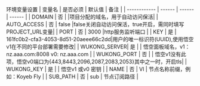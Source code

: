 环境变量设置
  | 变量名        | 是否必须 | 默认值 | 备注 |
  | ------------ | ------ | ------ | ------ |
  | DOMAIN       | 否 |      |项目分配的域名，用于自动访问保活|
  | AUTO_ACCESS  | 否 |  false |false关闭自动访问保活，true开启，需同时填写PROJECT_URL变量|
  | PORT         | 否 |  3000  |http服务监听端口     |
  | KEY          | 是 | 161fc0b2-cfa3-4053-8d51-20aeee66c2dd|用户的唯一标识符(UUID),使用悟空v1在不同的平台部署需要修改|
  | WUKONG_SERVER| 是 |        | 悟空面板域名，v1：nz.aaa.com:8008  v0: nz.aaa.com  |
  | WUKONG_PORT  | 否 |        | 悟空v1没有此项，悟空v0端口为{443,8443,2096,2087,2083,2053}其中之一时，开启tls|
  | WUKONG_KEY   | 是 |        | 悟空v1 或v0 密钥                 |
  | NAME         | 否 |  Vl   | 节点名称前缀，例如：Koyeb Fly        |
  | SUB_PATH     | 否 |  sub   | 节点订阅路径                       |
